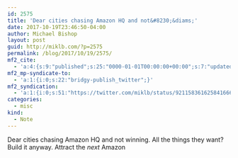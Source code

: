 ```yaml
---
id: 2575
title: 'Dear cities chasing Amazon HQ and not&#8230;&diams;'
date: 2017-10-19T23:46:50-04:00
author: Michael Bishop
layout: post
guid: http://miklb.com/?p=2575
permalink: /blog/2017/10/19/2575/
mf2_cite:
  - 'a:4:{s:9:"published";s:25:"0000-01-01T00:00:00+00:00";s:7:"updated";s:25:"0000-01-01T00:00:00+00:00";s:8:"category";a:1:{i:0;s:0:"";}s:6:"author";a:0:{}}'
mf2_mp-syndicate-to:
  - 'a:1:{i:0;s:22:"bridgy-publish_twitter";}'
mf2_syndication:
  - 'a:1:{i:0;s:51:"https://twitter.com/miklb/status/921158361625841666";}'
categories:
  - misc
kind:
  - Note
---
```

Dear cities chasing Amazon HQ and not winning. All the things they want? Build it anyway. Attract the *next* Amazon